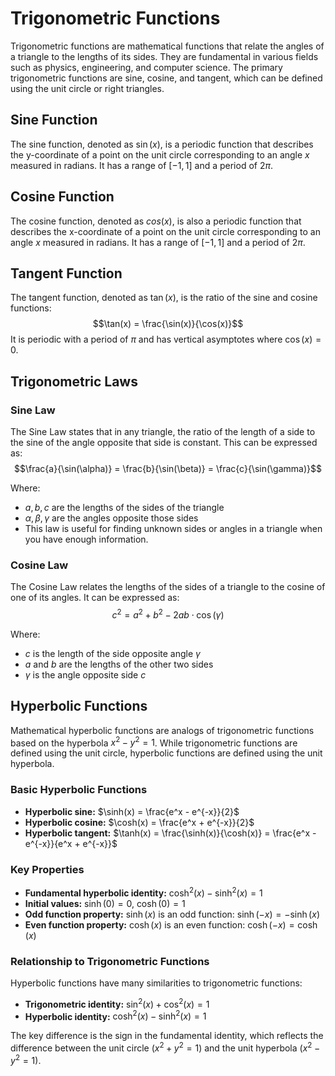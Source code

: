 # Trigonometric Functions

Trigonometric functions are mathematical functions that relate the angles of a triangle to the lengths of its sides. They are fundamental in various fields such as physics, engineering, and computer science. The primary trigonometric functions are sine, cosine, and tangent, which can be defined using the unit circle or right triangles.

## Sine Function

The sine function, denoted as $\sin(x)$, is a periodic function that describes the y-coordinate of a point on the unit circle corresponding to an angle $x$ measured in radians. It has a range of $[-1, 1]$ and a period of $2\pi$.

## Cosine Function

The cosine function, denoted as $cos(x)$, is also a periodic function that describes the x-coordinate of a point on the unit circle corresponding to an angle $x$ measured in radians. It has a range of $[-1, 1]$ and a period of $2\pi$.

## Tangent Function

The tangent function, denoted as $\tan(x)$, is the ratio of the sine and cosine functions:
$$\tan(x) = \frac{\sin(x)}{\cos(x)}$$
It is periodic with a period of $\pi$ and has vertical asymptotes where $\cos(x) = 0$.

## Trigonometric Laws

### Sine Law

The Sine Law states that in any triangle, the ratio of the length of a side to the sine of the angle opposite that side is constant. This can be expressed as:
$$\frac{a}{\sin(\alpha)} = \frac{b}{\sin(\beta)} = \frac{c}{\sin(\gamma)}$$

Where:

- $a, b, c$ are the lengths of the sides of the triangle
- $\alpha, \beta, \gamma$ are the angles opposite those sides
- This law is useful for finding unknown sides or angles in a triangle when you have enough information.

### Cosine Law

The Cosine Law relates the lengths of the sides of a triangle to the cosine of one of its angles. It can be expressed as:
$$c^2 = a^2 + b^2 - 2ab \cdot \cos(\gamma)$$

Where:

- $c$ is the length of the side opposite angle $\gamma$
- $a$ and $b$ are the lengths of the other two sides
- $\gamma$ is the angle opposite side $c$

## Hyperbolic Functions

Mathematical hyperbolic functions are analogs of trigonometric functions based on the hyperbola $x^2 - y^2 = 1$. While trigonometric functions are defined using the unit circle, hyperbolic functions are defined using the unit hyperbola.

### Basic Hyperbolic Functions

- **Hyperbolic sine:** $\sinh(x) = \frac{e^x - e^{-x}}{2}$
- **Hyperbolic cosine:** $\cosh(x) = \frac{e^x + e^{-x}}{2}$
- **Hyperbolic tangent:** $\tanh(x) = \frac{\sinh(x)}{\cosh(x)} = \frac{e^x - e^{-x}}{e^x + e^{-x}}$

### Key Properties

- **Fundamental hyperbolic identity:** $\cosh^2(x) - \sinh^2(x) = 1$
- **Initial values:** $\sinh(0) = 0$, $\cosh(0) = 1$
- **Odd function property:** $\sinh(x)$ is an odd function: $\sinh(-x) = -\sinh(x)$
- **Even function property:** $\cosh(x)$ is an even function: $\cosh(-x) = \cosh(x)$

### Relationship to Trigonometric Functions

Hyperbolic functions have many similarities to trigonometric functions:

- **Trigonometric identity:** $\sin^2(x) + \cos^2(x) = 1$
- **Hyperbolic identity:** $\cosh^2(x) - \sinh^2(x) = 1$

The key difference is the sign in the fundamental identity, which reflects the difference between the unit circle ($x^2 + y^2 = 1$) and the unit hyperbola ($x^2 - y^2 = 1$).
